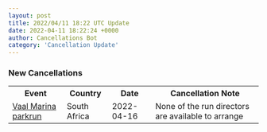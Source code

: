 ```yaml
---
layout: post
title: 2022/04/11 18:22 UTC Update
date: 2022-04-11 18:22:24 +0000
author: Cancellations Bot
category: 'Cancellation Update'
---
```


<h3>New Cancellations</h3>
<div class='hscrollable'>
<table style='width: 100%'>
    <tr>
        <th>Event</th>
        <th>Country</th>
        <th>Date</th>
        <th>Cancellation Note</th>
    </tr>
    <tr>
        <td><a href="https://www.parkrun.co.za/vaalmarina">Vaal Marina parkrun</a></td>
        <td>South Africa</td>
        <td>2022-04-16</td>
        <td>None of the run directors are available to arrange</td>
    </tr>
</table>
</div>
